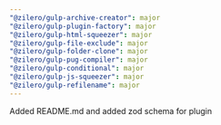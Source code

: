 ```yaml
---
"@zilero/gulp-archive-creator": major
"@zilero/gulp-plugin-factory": major
"@zilero/gulp-html-squeezer": major
"@zilero/gulp-file-exclude": major
"@zilero/gulp-folder-clone": major
"@zilero/gulp-pug-compiler": major
"@zilero/gulp-conditional": major
"@zilero/gulp-js-squeezer": major
"@zilero/gulp-refilename": major
---
```


Added README.md and added zod schema for plugin
